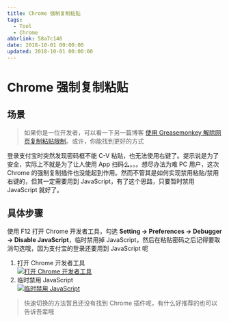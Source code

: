 ```yaml
---
title: Chrome 强制复制粘贴
tags:
  - Tool
  - Chrome
abbrlink: 58a7c146
date: 2018-10-01 00:00:00
updated: 2018-10-01 00:00:00
---
```


# Chrome 强制复制粘贴

## 场景

> 如果你是一位开发者，可以看一下另一篇博客 [使用 Greasemonkey 解除网页复制粘贴限制](https://blog.rxliuli.com/p/4b2822b2/)。或许，你能找到更好的方式

登录支付宝时突然发现密码框不能 C-V 粘贴，也无法使用右键了。提示说是为了安全，实际上不就是为了让人使用 App 扫码么。。。想尽办法为难 PC 用户，这次 Chrome 的强制复制插件也没能起到作用。然而不管其是如何实现禁用粘贴/禁用右键的，但其一定需要用到 JavaScript，有了这个思路，只要暂时禁用 JavaScript 就好了。

## 具体步骤

使用 F12 打开 Chrome 开发者工具，勾选 **Setting -> Preferences -> Debugger -> Disable JavaScript**，临时禁用掉 JavaScript，然后在粘贴密码之后记得要取消勾选哦，因为支付宝的登录还要用到 JavaScript 呢

1. 打开 Chrome 开发者工具  
   [![打开 Chrome 开发者工具](https://cdn.jsdelivr.net/gh/rxliuli/img-bed/20190117221230.png)](https://cdn.jsdelivr.net/gh/rxliuli/img-bed/20190117221230.png)
2. 临时禁用 JavaScript  
   [![临时禁用 JavaScript](https://cdn.jsdelivr.net/gh/rxliuli/img-bed/20190117221505.png)](https://cdn.jsdelivr.net/gh/rxliuli/img-bed/20190117221505.png)

> 快速切换的方法暂且还没有找到 Chrome 插件呢，有什么好推荐的也可以告诉吾辈哦
